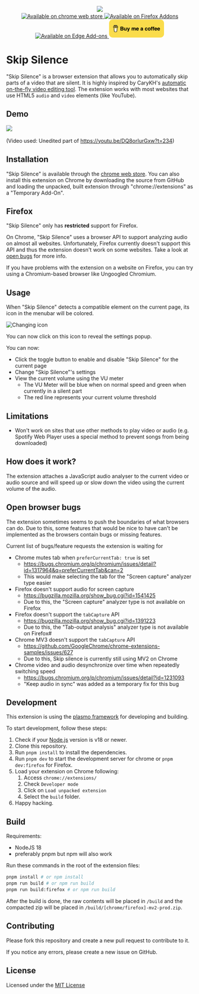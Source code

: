 <p align="center">
    <img src="img/title.png"><br />
    <a href="https://chrome.google.com/webstore/detail/skip-silence/fhdmkhbefcbhakffdihhceaklaigdllh">
        <img src="img/chrome.png" alt="Available on chrome web store" width="150">
    </a>
    <a href="https://addons.mozilla.org/de/firefox/addon/skip-silence/">
        <img src="img/firefox.png" alt="Available on Firefox Addons" width="150">
    </a>
    <a href="https://microsoftedge.microsoft.com/addons/detail/skip-silence/njflliajflcedhfmpmhdekhmejekonmc">
        <img src="img/edge.png" alt="Available on Edge Add-ons" width="150">
    </a>
    <a href="https://www.buymeacoffee.com/vantezzen" target="_blank">
      <img src="assets/bmc.png" alt="Buy Me A Coffee" width="150">
    </a>
</p>

# Skip Silence

"Skip Silence" is a browser extension that allows you to automatically skip parts of a video that are silent.
It is highly inspired by CaryKH's [automatic on-the-fly video editing tool](https://www.youtube.com/watch?v=DQ8orIurGxw).
The extension works with most websites that use HTML5 `audio` and `video` elements (like YouTube).

## Demo

<img src="img/demo.gif" height="300">

(Video used: Unedited part of <https://youtu.be/DQ8orIurGxw?t=234>)

## Installation

"Skip Silence" is available through the [chrome web store](https://chrome.google.com/webstore/detail/skip-silence/fhdmkhbefcbhakffdihhceaklaigdllh).
You can also install this extension on Chrome by downloading the source from GitHub and loading the unpacked, built extension through "chrome://extensions" as a "Temporary Add-On".

## Firefox

"Skip Silence" only has **restricted** support for Firefox.

On Chrome, "Skip Silence" uses a browser API to support analyzing audio on almost all websites. Unfortunately, Firefox currently doesn't support this API and thus the extension doesn't work on some websites. Take a look at [open bugs](#open-browser-bugs) for more info.

If you have problems with the extension on a website on Firefox, you can try using a Chromium-based browser like Ungoogled Chromium.

## Usage

When "Skip Silence" detects a compatible element on the current page, its icon in the menubar will be colored.

![Changing icon](img/icon_change.png)

You can now click on this icon to reveal the settings popup.

You can now:

- Click the toggle button to enable and disable "Skip Silence" for the current page
- Change "Skip Silence"'s settings
- View the current volume using the VU meter
  - The VU Meter will be blue when on normal speed and green when currently in a silent part
  - The red line represents your current volume threshold

## Limitations

- Won't work on sites that use other methods to play video or audio (e.g. Spotify Web Player uses a special method to prevent songs from being downloaded)

## How does it work?

The extension attaches a JavaScript audio analyser to the current video or audio source and will speed up or slow down the video using the current volume of the audio.

## Open browser bugs

The extension sometimes seems to push the boundaries of what browsers can do. Due to this, some features that would be nice to have can't be implemented as the browsers contain bugs or missing features.

Current list of bugs/feature requests the extension is waiting for

- Chrome mutes tab when `preferCurrentTab: true` is set
  - https://bugs.chromium.org/p/chromium/issues/detail?id=1317964&q=preferCurrentTab&can=2
  - This would make selecting the tab for the "Screen capture" analyzer type easier
- Firefox doesn't support audio for screen capture
  - https://bugzilla.mozilla.org/show_bug.cgi?id=1541425
  - Due to this, the "Screen capture" analyzer type is not available on Firefox
- Firefox doesn't support the `tabCapture` API
  - https://bugzilla.mozilla.org/show_bug.cgi?id=1391223
  - Due to this, the "Tab-output analysis" analyzer type is not available on Firefox#
- Chrome MV3 doesn't support the `tabCapture` API
  - https://github.com/GoogleChrome/chrome-extensions-samples/issues/627
  - Due to this, Skip silence is currently still using MV2 on Chrome
- Chrome video and audio desynchronize over time when repeatedly switching speed
  - https://bugs.chromium.org/p/chromium/issues/detail?id=1231093
  - "Keep audio in sync" was added as a temporary fix for this bug

## Development

This extension is using the [plasmo framework](https://docs.plasmo.com/) for developing and building.

To start development, follow these steps:

1. Check if your [Node.js](https://nodejs.org/) version is v18 or newer.
2. Clone this repository.
3. Run `pnpm install` to install the dependencies.
4. Run `pnpm dev` to start the development server for chrome or `pnpm dev:firefox` for Firefox.
5. Load your extension on Chrome following:
   1. Access `chrome://extensions/`
   2. Check `Developer mode`
   3. Click on `Load unpacked extension`
   4. Select the `build` folder.
6. Happy hacking.

## Build

Requirements:

- NodeJS 18
- preferably pnpm but npm will also work

Run these commands in the root of the extension files:

```bash
pnpm install # or npm install
pnpm run build # or npm run build
pnpm run build:firefox # or npm run build
```

After the build is done, the raw contents will be placed in `/build` and the compacted zip will be placed in `/build/[chrome/firefox]-mv2-prod.zip`.

## Contributing

Please fork this repository and create a new pull request to contribute to it.

If you notice any errors, please create a new issue on GitHub.

## License

Licensed under the [MIT License](LICENSE)
